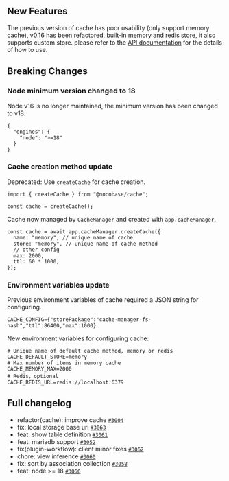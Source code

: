 ## New Features

The previous version of cache has poor usability (only support memory cache), v0.16 has been refactored, built-in memory and redis store, it also supports custom store. please refer to the [API documentation](https://docs.nocobase.com/api/cache/cache-manager) for the details of how to use.

## Breaking Changes

### Node minimum version changed to 18

Node v16 is no longer maintained, the minimum version has been changed to v18.

```
{
  "engines": {
    "node": ">=18"
  }
}
```

### Cache creation method update

Deprecated: Use `createCache` for cache creation.

```
import { createCache } from "@nocobase/cache";

const cache = createCache();
```

Cache now managed by `CacheManager` and created with `app.cacheManager`.

```
const cache = await app.cacheManager.createCache({
  name: "memory", // unique name of cache
  store: "memory", // unique name of cache method
  // other config
  max: 2000,
  ttl: 60 * 1000,
});
```

### Environment variables update

Previous environment variables of cache required a JSON string for configuring.

```
CACHE_CONFIG={"storePackage":"cache-manager-fs-hash","ttl":86400,"max":1000}
```

New environment variables for configuring cache:

```
# Unique name of default cache method, memory or redis
CACHE_DEFAULT_STORE=memory
# Max number of items in memory cache
CACHE_MEMORY_MAX=2000
# Redis，optional
CACHE_REDIS_URL=redis://localhost:6379
```

## Full changelog

* refactor(cache): improve cache [`#3004`](https://github.com/nocobase/nocobase/pull/3004)
* fix: local storage base url [`#3063`](https://github.com/nocobase/nocobase/pull/3063)
* feat: show table definition [`#3061`](https://github.com/nocobase/nocobase/pull/3061)
* feat: mariadb support [`#3052`](https://github.com/nocobase/nocobase/pull/3052)
* fix(plugin-workflow): client minor fixes [`#3062`](https://github.com/nocobase/nocobase/pull/3062)
* chore: view inference [`#3060`](https://github.com/nocobase/nocobase/pull/3060)
* fix: sort by association collection [`#3058`](https://github.com/nocobase/nocobase/pull/3058)
* feat: node >= 18 [`#3066`](https://github.com/nocobase/nocobase/pull/3066)
